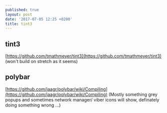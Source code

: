 ```yaml
---
published: true
layout: post
date: '2017-07-05 12:25 +0200'
title: tint3
---
```

## tint3
[https://github.com/tmathmeyer/tint3](https://github.com/tmathmeyer/tint3) (won't build on stretch as it seems)

## polybar
[https://github.com/jaagr/polybar/wiki/Compiling](https://github.com/jaagr/polybar/wiki/Compiling) (Mostly something grey popups and sometimes network manager/ viber icons will show, definately doing something wrong ...)
